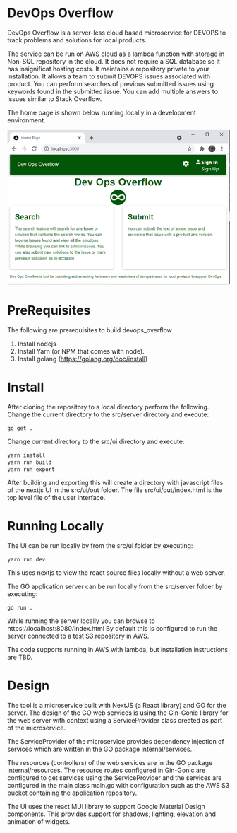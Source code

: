 # DevOps Overflow
DevOps Overflow is a server-less cloud based microservice for DEVOPS to track problems and solutions for local products.

The service can be run on AWS cloud as a lambda function with storage in Non-SQL repository
in the cloud. It does not require a SQL database so it has insignificat hosting costs.
It maintains a repository private to your installation. It allows a team to submit DEVOPS
issues associated with product. You can perform searches of previous submitted issues using
keywords found in the submitted issue. You can add multiple answers to issues similar to
Stack Overflow.

The home page is shown below running locally in a development environment.

![alt text](home_page.png "Title")

# PreRequisites
The following are prerequisites to build devops_overflow
1. Install nodejs
2. Install Yarn (or NPM that comes with node).
3. Install golang (https://golang.org/doc/install)

# Install
After cloning the repository to a local directory perform the following.
Change the current directory to the src/server directory and execute:

    go get .

Change current directory to the src/ui directory and execute:

    yarn install
    yarn run build
    yarn run export

After building and exporting this will create a directory with javascript files of the nextjs UI in the src/ui/out folder. The file src/ui/out/index.html is the top level file
of the user interface. 

# Running Locally
The UI can be run locally by from the src/ui folder by executing:

    yarn run dev
This uses nextjs to view the react source files locally without a web server.

The GO application server can be run locally from the src/server folder by executing:

    go run .
While running the server locally you can browse to https://localhost:8080/index.html
By default this is configured to run the server connected to a test S3 repository in AWS.

The code supports running in AWS with lambda, but installation instructions are TBD.

# Design
The tool is a microservice built with NextJS (a React library) and GO for the server.
The design of the GO web services is using the Gin-Gonic library for the web server with context using a ServiceProvider class created as part of the microservice.

The ServiceProvider of the microservice provides dependency injection of services
which are written in the GO package internal/services.

The resources (controllers) of the web services are in the GO package internal/resources.
The resource routes configured in Gin-Gonic are configured to get services using the
ServiceProvider and the services are configured in the main class main.go with configuration such as the AWS S3 bucket containing the application repository.

The UI uses the react MUI library to support Google Material Design components.
This provides support for shadows, lighting, elevation and animation of
widgets.
